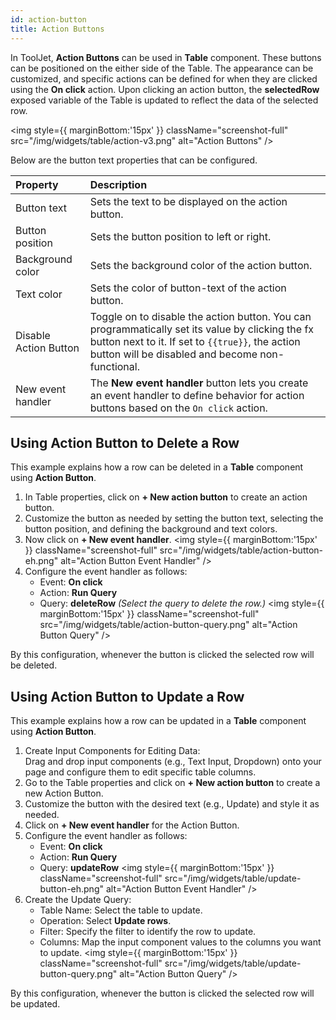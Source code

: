 ```yaml
---
id: action-button
title: Action Buttons
---
```


In ToolJet, **Action Buttons** can be used in **Table** component. These buttons can be positioned on the either side of the Table. The appearance can be customized, and specific actions can be defined for when they are clicked using the **On click** action. Upon clicking an action button, the **selectedRow** exposed variable of the Table is updated to reflect the data of the selected row.

<img style={{ marginBottom:'15px' }} className="screenshot-full" src="/img/widgets/table/action-v3.png" alt="Action Buttons" />

Below are the button text properties that can be configured.

| Property | Description |
| :------- | :----------- |
| Button text | Sets the text to be displayed on the action button. |
| Button position | Sets the button position to left or right. |
| Background color | Sets the background color of the action button. |
| Text color | Sets the color of button-text of the action button. |
| Disable Action Button | Toggle on to disable the action button. You can programmatically set its value by clicking the fx button next to it. If set to `{{true}}`, the action button will be disabled and become non-functional. |
| New event handler | The **New event handler** button lets you create an event handler to define behavior for action buttons based on the `On click` action. |

## Using Action Button to Delete a Row

This example explains how a row can be deleted in a **Table** component using **Action Button**.

1. In Table properties, click on **+ New action button** to create an action button.
2. Customize the button as needed by setting the button text, selecting the button position, and defining the background and text colors.
3. Now click on **+ New event handler**.
<img style={{ marginBottom:'15px' }} className="screenshot-full" src="/img/widgets/table/action-button-eh.png" alt="Action Button Event Handler" />
4. Configure the event handler as follows:
    - Event: **On click**
    - Action: **Run Query**
    - Query: **deleteRow** *(Select the query to delete the row.)*
<img style={{ marginBottom:'15px' }} className="screenshot-full" src="/img/widgets/table/action-button-query.png" alt="Action Button Query" />

By this configuration, whenever the button is clicked the selected row will be deleted.

## Using Action Button to Update a Row

This example explains how a row can be updated in a **Table** component using **Action Button**.

1. Create Input Components for Editing Data:\
Drag and drop input components (e.g., Text Input, Dropdown) onto your page and configure them to edit specific table columns.
2. Go to the Table properties and click on **+ New action button** to create a new Action Button.
3. Customize the button with the desired text (e.g., Update) and style it as needed.
4. Click on **+ New event handler** for the Action Button.
5. Configure the event handler as follows:
    - Event: **On click**
    - Action: **Run Query**
    - Query: **updateRow** 
<img style={{ marginBottom:'15px' }} className="screenshot-full" src="/img/widgets/table/update-button-eh.png" alt="Action Button Event Handler" />
6. Create the Update Query:
    - Table Name: Select the table to update.
    - Operation: Select **Update rows**.
    - Filter: Specify the filter to identify the row to update.
    - Columns: Map the input component values to the columns you want to update.
<img style={{ marginBottom:'15px' }} className="screenshot-full" src="/img/widgets/table/update-button-query.png" alt="Action Button Query" />

By this configuration, whenever the button is clicked the selected row will be updated.
